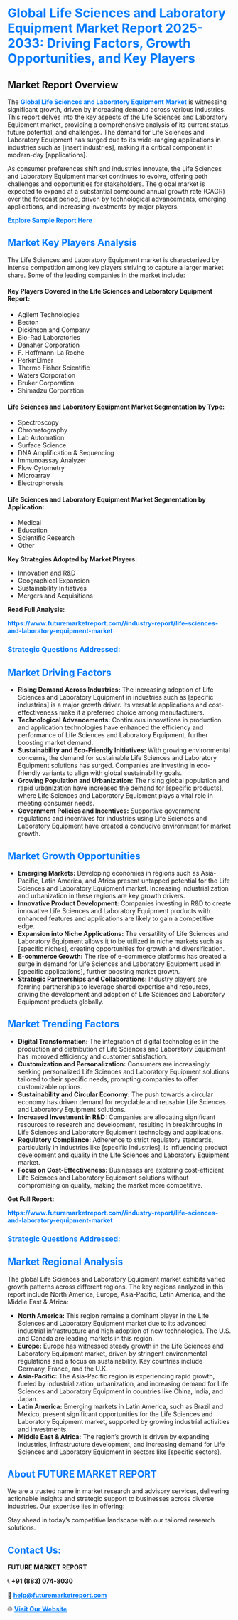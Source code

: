 <h1 style="color: #007BFF;">Global Life Sciences and Laboratory Equipment Market Report 2025-2033: Driving Factors, Growth Opportunities, and Key Players</h1>

<section id="overview">
<h2>Market Report Overview</h2>
<p>The <a href="https://www.futuremarketreport.com//industry-report/life-sciences-and-laboratory-equipment-market" style="color: #007BFF; text-decoration: none;"><strong>Global Life Sciences and Laboratory Equipment Market</strong></a> is witnessing significant growth, driven by increasing demand across various industries. This report delves into the key aspects of the Life Sciences and Laboratory Equipment market, providing a comprehensive analysis of its current status, future potential, and challenges. The demand for Life Sciences and Laboratory Equipment has surged due to its wide-ranging applications in industries such as [insert industries], making it a critical component in modern-day [applications].</p>
<p>As consumer preferences shift and industries innovate, the Life Sciences and Laboratory Equipment market continues to evolve, offering both challenges and opportunities for stakeholders. The global market is expected to expand at a substantial compound annual growth rate (CAGR) over the forecast period, driven by technological advancements, emerging applications, and increasing investments by major players.</p>
</section>

<section id="overview">
<p><a href="https://www.futuremarketreport.com//request-sample/reportId=84939" style="color: #007BFF; text-decoration: none;"><strong>Explore Sample Report Here</strong></a></p>
</section>

<section id="key-players">
<h2 style="color: #007BFF;">Market Key Players Analysis</h2>
<p>The Life Sciences and Laboratory Equipment market is characterized by intense competition among key players striving to capture a larger market share. Some of the leading companies in the market include:</p>
<h4>Key Players Covered in the Life Sciences and Laboratory Equipment Report:</h4>
<ul><li>Agilent Technologies</li><li>Becton</li><li>Dickinson and Company</li><li>Bio-Rad Laboratories</li><li>Danaher Corporation</li><li>F. Hoffmann-La Roche</li><li>PerkinElmer</li><li>Thermo Fisher Scientific</li><li>Waters Corporation</li><li>Bruker Corporation</li><li>Shimadzu Corporation</li></ul>
<h4>Life Sciences and Laboratory Equipment Market Segmentation by Type:</h4>
<ul><li>Spectroscopy</li><li>Chromatography</li><li>Lab Automation</li><li>Surface Science</li><li>DNA Amplification &amp; Sequencing</li><li>Immunoassay Analyzer</li><li>Flow Cytometry</li><li>Microarray</li><li>Electrophoresis</li></ul>

<h4>Life Sciences and Laboratory Equipment Market Segmentation by Application:</h4>
<ul><li>Medical</li><li>Education</li><li>Scientific Research</li><li>Other</li></ul>
<p><strong>Key Strategies Adopted by Market Players:</strong></p>
<ul>
<li>Innovation and R&D</li>
<li>Geographical Expansion</li>
<li>Sustainability Initiatives</li>
<li>Mergers and Acquisitions</li>
</ul>
</section>

<section>
<p><strong>Read Full Analysis: </strong></p><a href="https://www.futuremarketreport.com//industry-report/life-sciences-and-laboratory-equipment-market" style="color: #007BFF; text-decoration: none;"><strong>https://www.futuremarketreport.com//industry-report/life-sciences-and-laboratory-equipment-market</strong></a>
<h3 style="color: #007BFF;">Strategic Questions Addressed:</h3>
</section>

<section id="driving-factors">
<h2 style="color: #007BFF;">Market Driving Factors</h2>
<ul>
<li><strong>Rising Demand Across Industries:</strong> The increasing adoption of Life Sciences and Laboratory Equipment in industries such as [specific industries] is a major growth driver. Its versatile applications and cost-effectiveness make it a preferred choice among manufacturers.</li>
<li><strong>Technological Advancements:</strong> Continuous innovations in production and application technologies have enhanced the efficiency and performance of Life Sciences and Laboratory Equipment, further boosting market demand.</li>
<li><strong>Sustainability and Eco-Friendly Initiatives:</strong> With growing environmental concerns, the demand for sustainable Life Sciences and Laboratory Equipment solutions has surged. Companies are investing in eco-friendly variants to align with global sustainability goals.</li>
<li><strong>Growing Population and Urbanization:</strong> The rising global population and rapid urbanization have increased the demand for [specific products], where Life Sciences and Laboratory Equipment plays a vital role in meeting consumer needs.</li>
<li><strong>Government Policies and Incentives:</strong> Supportive government regulations and incentives for industries using Life Sciences and Laboratory Equipment have created a conducive environment for market growth.</li>
</ul>
</section>

<section id="growth-opportunities">
<h2 style="color: #007BFF;">Market Growth Opportunities</h2>
<ul>
<li><strong>Emerging Markets:</strong> Developing economies in regions such as Asia-Pacific, Latin America, and Africa present untapped potential for the Life Sciences and Laboratory Equipment market. Increasing industrialization and urbanization in these regions are key growth drivers.</li>
<li><strong>Innovative Product Development:</strong> Companies investing in R&D to create innovative Life Sciences and Laboratory Equipment products with enhanced features and applications are likely to gain a competitive edge.</li>
<li><strong>Expansion into Niche Applications:</strong> The versatility of Life Sciences and Laboratory Equipment allows it to be utilized in niche markets such as [specific niches], creating opportunities for growth and diversification.</li>
<li><strong>E-commerce Growth:</strong> The rise of e-commerce platforms has created a surge in demand for Life Sciences and Laboratory Equipment used in [specific applications], further boosting market growth.</li>
<li><strong>Strategic Partnerships and Collaborations:</strong> Industry players are forming partnerships to leverage shared expertise and resources, driving the development and adoption of Life Sciences and Laboratory Equipment products globally.</li>
</ul>
</section>

<section id="trending-factors">
<h2 style="color: #007BFF;">Market Trending Factors</h2>
<ul>
<li><strong>Digital Transformation:</strong> The integration of digital technologies in the production and distribution of Life Sciences and Laboratory Equipment has improved efficiency and customer satisfaction.</li>
<li><strong>Customization and Personalization:</strong> Consumers are increasingly seeking personalized Life Sciences and Laboratory Equipment solutions tailored to their specific needs, prompting companies to offer customizable options.</li>
<li><strong>Sustainability and Circular Economy:</strong> The push towards a circular economy has driven demand for recyclable and reusable Life Sciences and Laboratory Equipment solutions.</li>
<li><strong>Increased Investment in R&D:</strong> Companies are allocating significant resources to research and development, resulting in breakthroughs in Life Sciences and Laboratory Equipment technology and applications.</li>
<li><strong>Regulatory Compliance:</strong> Adherence to strict regulatory standards, particularly in industries like [specific industries], is influencing product development and quality in the Life Sciences and Laboratory Equipment market.</li>
<li><strong>Focus on Cost-Effectiveness:</strong> Businesses are exploring cost-efficient Life Sciences and Laboratory Equipment solutions without compromising on quality, making the market more competitive.</li>
</ul>
</section>

<section>
<p><strong>Get Full Report: </strong></p><a href="https://www.futuremarketreport.com//industry-report/life-sciences-and-laboratory-equipment-market" style="color: #007BFF; text-decoration: none;"><strong>https://www.futuremarketreport.com//industry-report/life-sciences-and-laboratory-equipment-market</strong></a>
<h3 style="color: #007BFF;">Strategic Questions Addressed:</h3>
</section>


<section id="regional-analysis">
<h2 style="color: #007BFF;">Market Regional Analysis</h2>
<p>The global Life Sciences and Laboratory Equipment market exhibits varied growth patterns across different regions. The key regions analyzed in this report include North America, Europe, Asia-Pacific, Latin America, and the Middle East & Africa:</p>
<ul>
<li><strong>North America:</strong> This region remains a dominant player in the Life Sciences and Laboratory Equipment market due to its advanced industrial infrastructure and high adoption of new technologies. The U.S. and Canada are leading markets in this region.</li>
<li><strong>Europe:</strong> Europe has witnessed steady growth in the Life Sciences and Laboratory Equipment market, driven by stringent environmental regulations and a focus on sustainability. Key countries include Germany, France, and the U.K.</li>
<li><strong>Asia-Pacific:</strong> The Asia-Pacific region is experiencing rapid growth, fueled by industrialization, urbanization, and increasing demand for Life Sciences and Laboratory Equipment in countries like China, India, and Japan.</li>
<li><strong>Latin America:</strong> Emerging markets in Latin America, such as Brazil and Mexico, present significant opportunities for the Life Sciences and Laboratory Equipment market, supported by growing industrial activities and investments.</li>
<li><strong>Middle East & Africa:</strong> The region’s growth is driven by expanding industries, infrastructure development, and increasing demand for Life Sciences and Laboratory Equipment in sectors like [specific sectors].</li>
</ul>
</section>

<footer>
<h2 style="color: #007BFF;">About FUTURE MARKET REPORT</h2>
<p>We are a trusted name in market research and advisory services, delivering actionable insights and strategic support to businesses across diverse industries. Our expertise lies in offering:</p>

<p>Stay ahead in today’s competitive landscape with our tailored research solutions.</p>

<h2 style="color: #007BFF;">Contact Us:</h2>
<p><strong>FUTURE MARKET REPORT</strong></p>
<p>📞 <strong>+91 (883) 074-8030</strong></p>
<p>📧 <strong><a href="mailto:help@futuremarketreport.com" style="color: #007BFF;">help@futuremarketreport.com</a></strong></p>
<p>🌐 <strong><a href="https://www.futuremarketreport.com/" style="color: #007BFF;">Visit Our Website</a></strong></p>
</footer>